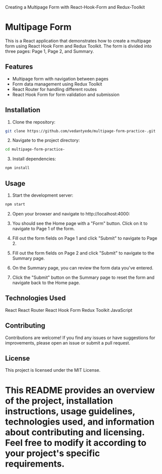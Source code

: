 Creating a Multipage Form with React-Hook-Form and Redux-Toolkit

# Multipage Form

This is a React application that demonstrates how to create a multipage form using React Hook Form and Redux Toolkit. The form is divided into three pages: Page 1, Page 2, and Summary.

## Features

- Multipage form with navigation between pages
- Form data management using Redux Toolkit
- React Router for handling different routes
- React Hook Form for form validation and submission

## Installation

1. Clone the repository:

```bash
git clone https://github.com/vedantyede/multipage-form-practice-.git
```

2. Navigate to the project directory:

```bash
cd multipage-form-practice-
```

3. Install dependencies:

```bash
npm install
```

## Usage

1. Start the development server:

```bash
npm start
```

2. Open your browser and navigate to http://localhost:4000:

3. You should see the Home page with a "Form" button. Click on it to navigate to Page 1 of the form.

4. Fill out the form fields on Page 1 and click "Submit" to navigate to Page 2.

5. Fill out the form fields on Page 2 and click "Submit" to navigate to the Summary page.

6. On the Summary page, you can review the form data you've entered.

7. Click the "Submit" button on the Summary page to reset the form and navigate back to the Home page.

## Technologies Used

React
React Router
React Hook Form
Redux Toolkit
JavaScript

## Contributing

Contributions are welcome! If you find any issues or have suggestions for improvements, please open an issue or submit a pull request.

## License

This project is licensed under the MIT License.

# This README provides an overview of the project, installation instructions, usage guidelines, technologies used, and information about contributing and licensing. Feel free to modify it according to your project's specific requirements.